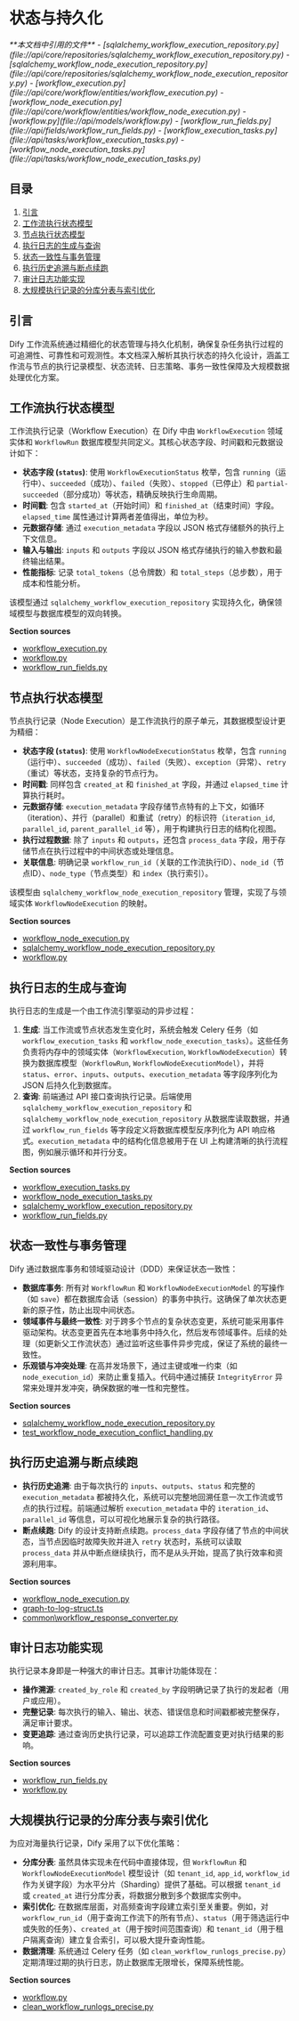 # 状态与持久化

<cite>
**本文档中引用的文件**  
- [sqlalchemy_workflow_execution_repository.py](file://api/core/repositories/sqlalchemy_workflow_execution_repository.py)
- [sqlalchemy_workflow_node_execution_repository.py](file://api/core/repositories/sqlalchemy_workflow_node_execution_repository.py)
- [workflow_execution.py](file://api/core/workflow/entities/workflow_execution.py)
- [workflow_node_execution.py](file://api/core/workflow/entities/workflow_node_execution.py)
- [workflow.py](file://api/models/workflow.py)
- [workflow_run_fields.py](file://api/fields/workflow_run_fields.py)
- [workflow_execution_tasks.py](file://api/tasks/workflow_execution_tasks.py)
- [workflow_node_execution_tasks.py](file://api/tasks/workflow_node_execution_tasks.py)
</cite>

## 目录
1. [引言](#引言)
2. [工作流执行状态模型](#工作流执行状态模型)
3. [节点执行状态模型](#节点执行状态模型)
4. [执行日志的生成与查询](#执行日志的生成与查询)
5. [状态一致性与事务管理](#状态一致性与事务管理)
6. [执行历史追溯与断点续跑](#执行历史追溯与断点续跑)
7. [审计日志功能实现](#审计日志功能实现)
8. [大规模执行记录的分库分表与索引优化](#大规模执行记录的分库分表与索引优化)

## 引言
Dify 工作流系统通过精细化的状态管理与持久化机制，确保复杂任务执行过程的可追溯性、可靠性和可观测性。本文档深入解析其执行状态的持久化设计，涵盖工作流与节点的执行记录模型、状态流转、日志策略、事务一致性保障及大规模数据处理优化方案。

## 工作流执行状态模型

工作流执行记录（Workflow Execution）在 Dify 中由 `WorkflowExecution` 领域实体和 `WorkflowRun` 数据库模型共同定义。其核心状态字段、时间戳和元数据设计如下：

- **状态字段 (`status`)**: 使用 `WorkflowExecutionStatus` 枚举，包含 `running`（运行中）、`succeeded`（成功）、`failed`（失败）、`stopped`（已停止）和 `partial-succeeded`（部分成功）等状态，精确反映执行生命周期。
- **时间戳**: 包含 `started_at`（开始时间）和 `finished_at`（结束时间）字段。`elapsed_time` 属性通过计算两者差值得出，单位为秒。
- **元数据存储**: 通过 `execution_metadata` 字段以 JSON 格式存储额外的执行上下文信息。
- **输入与输出**: `inputs` 和 `outputs` 字段以 JSON 格式存储执行的输入参数和最终输出结果。
- **性能指标**: 记录 `total_tokens`（总令牌数）和 `total_steps`（总步数），用于成本和性能分析。

该模型通过 `sqlalchemy_workflow_execution_repository` 实现持久化，确保领域模型与数据库模型的双向转换。

**Section sources**
- [workflow_execution.py](file://api/core/workflow/entities/workflow_execution.py#L26-L88)
- [workflow.py](file://api/models/workflow.py#L691-L716)
- [workflow_run_fields.py](file://api/fields/workflow_run_fields.py#L107-L122)

## 节点执行状态模型

节点执行记录（Node Execution）是工作流执行的原子单元，其数据模型设计更为精细：

- **状态字段 (`status`)**: 使用 `WorkflowNodeExecutionStatus` 枚举，包含 `running`（运行中）、`succeeded`（成功）、`failed`（失败）、`exception`（异常）、`retry`（重试）等状态，支持复杂的节点行为。
- **时间戳**: 同样包含 `created_at` 和 `finished_at` 字段，并通过 `elapsed_time` 计算执行耗时。
- **元数据存储**: `execution_metadata` 字段存储节点特有的上下文，如循环（iteration）、并行（parallel）和重试（retry）的标识符（`iteration_id`, `parallel_id`, `parent_parallel_id` 等），用于构建执行日志的结构化视图。
- **执行过程数据**: 除了 `inputs` 和 `outputs`，还包含 `process_data` 字段，用于存储节点在执行过程中的中间状态或处理信息。
- **关联信息**: 明确记录 `workflow_run_id`（关联的工作流执行ID）、`node_id`（节点ID）、`node_type`（节点类型）和 `index`（执行索引）。

该模型由 `sqlalchemy_workflow_node_execution_repository` 管理，实现了与领域实体 `WorkflowNodeExecution` 的映射。

**Section sources**
- [workflow_node_execution.py](file://api/core/workflow/entities/workflow_node_execution.py#L43-L52)
- [sqlalchemy_workflow_node_execution_repository.py](file://api/core/repositories/sqlalchemy_workflow_node_execution_repository.py#L97-L135)
- [workflow.py](file://api/models/workflow.py#L691-L716)

## 执行日志的生成与查询

执行日志的生成是一个由工作流引擎驱动的异步过程：

1.  **生成**: 当工作流或节点状态发生变化时，系统会触发 Celery 任务（如 `workflow_execution_tasks` 和 `workflow_node_execution_tasks`）。这些任务负责将内存中的领域实体（`WorkflowExecution`, `WorkflowNodeExecution`）转换为数据库模型（`WorkflowRun`, `WorkflowNodeExecutionModel`），并将 `status`、`error`、`inputs`、`outputs`、`execution_metadata` 等字段序列化为 JSON 后持久化到数据库。
2.  **查询**: 前端通过 API 接口查询执行记录。后端使用 `sqlalchemy_workflow_execution_repository` 和 `sqlalchemy_workflow_node_execution_repository` 从数据库读取数据，并通过 `workflow_run_fields` 等字段定义将数据库模型反序列化为 API 响应格式。`execution_metadata` 中的结构化信息被用于在 UI 上构建清晰的执行流程图，例如展示循环和并行分支。

**Section sources**
- [workflow_execution_tasks.py](file://api/tasks/workflow_execution_tasks.py#L102-L135)
- [workflow_node_execution_tasks.py](file://api/tasks/workflow_node_execution_tasks.py#L125-L153)
- [sqlalchemy_workflow_execution_repository.py](file://api/core/repositories/sqlalchemy_workflow_execution_repository.py)
- [workflow_run_fields.py](file://api/fields/workflow_run_fields.py)

## 状态一致性与事务管理

Dify 通过数据库事务和领域驱动设计（DDD）来保证状态一致性：

- **数据库事务**: 所有对 `WorkflowRun` 和 `WorkflowNodeExecutionModel` 的写操作（如 `save`）都在数据库会话（session）的事务中执行。这确保了单次状态更新的原子性，防止出现中间状态。
- **领域事件与最终一致性**: 对于跨多个节点的复杂状态变更，系统可能采用事件驱动架构。状态变更首先在本地事务中持久化，然后发布领域事件。后续的处理（如更新父工作流状态）通过监听这些事件异步完成，保证了系统的最终一致性。
- **乐观锁与冲突处理**: 在高并发场景下，通过主键或唯一约束（如 `node_execution_id`）来防止重复插入。代码中通过捕获 `IntegrityError` 异常来处理并发冲突，确保数据的唯一性和完整性。

**Section sources**
- [sqlalchemy_workflow_node_execution_repository.py](file://api/core/repositories/sqlalchemy_workflow_node_execution_repository.py#L162-L189)
- [test_workflow_node_execution_conflict_handling.py](file://api/tests/unit_tests/core/repositories/test_workflow_node_execution_conflict_handling.py#L192-L209)

## 执行历史追溯与断点续跑

- **执行历史追溯**: 由于每次执行的 `inputs`、`outputs`、`status` 和完整的 `execution_metadata` 都被持久化，系统可以完整地回溯任意一次工作流或节点的执行过程。前端通过解析 `execution_metadata` 中的 `iteration_id`、`parallel_id` 等信息，可以可视化地展示复杂的执行路径。
- **断点续跑**: Dify 的设计支持断点续跑。`process_data` 字段存储了节点的中间状态，当节点因临时故障失败并进入 `retry` 状态时，系统可以读取 `process_data` 并从中断点继续执行，而不是从头开始，提高了执行效率和资源利用率。

**Section sources**
- [workflow_node_execution.py](file://api/core/workflow/entities/workflow_node_execution.py)
- [graph-to-log-struct.ts](file://web/app/components/workflow/run/utils/format-log/graph-to-log-struct.ts)
- [common\workflow_response_converter.py](file://api/core/app/apps/common/workflow_response_converter.py#L250-L271)

## 审计日志功能实现

执行记录本身即是一种强大的审计日志。其审计功能体现在：
- **操作溯源**: `created_by_role` 和 `created_by` 字段明确记录了执行的发起者（用户或应用）。
- **完整记录**: 每次执行的输入、输出、状态、错误信息和时间戳都被完整保存，满足审计要求。
- **变更追踪**: 通过查询历史执行记录，可以追踪工作流配置变更对执行结果的影响。

**Section sources**
- [workflow_run_fields.py](file://api/fields/workflow_run_fields.py#L107-L122)
- [workflow.py](file://api/models/workflow.py)

## 大规模执行记录的分库分表与索引优化

为应对海量执行记录，Dify 采用了以下优化策略：
- **分库分表**: 虽然具体实现未在代码中直接体现，但 `WorkflowRun` 和 `WorkflowNodeExecutionModel` 模型设计（如 `tenant_id`, `app_id`, `workflow_id` 作为关键字段）为水平分片（Sharding）提供了基础。可以根据 `tenant_id` 或 `created_at` 进行分库分表，将数据分散到多个数据库实例中。
- **索引优化**: 在数据库层面，对高频查询字段建立索引至关重要。例如，对 `workflow_run_id`（用于查询工作流下的所有节点）、`status`（用于筛选运行中或失败的任务）、`created_at`（用于按时间范围查询）和 `tenant_id`（用于租户隔离查询）建立复合索引，可以极大提升查询性能。
- **数据清理**: 系统通过 Celery 任务（如 `clean_workflow_runlogs_precise.py`）定期清理过期的执行日志，防止数据库无限增长，保障系统性能。

**Section sources**
- [workflow.py](file://api/models/workflow.py#L691-L716)
- [clean_workflow_runlogs_precise.py](file://api/schedule/clean_workflow_runlogs_precise.py)